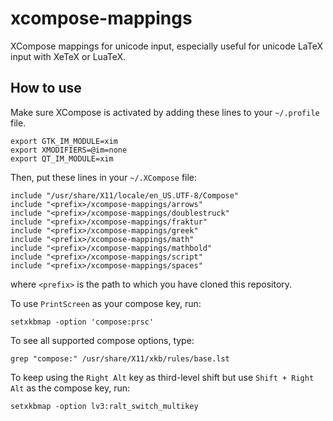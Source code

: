 xcompose-mappings
=================

XCompose mappings for unicode input, especially useful for unicode LaTeX input with XeTeX or LuaTeX.


## How to use

Make sure XCompose is activated by adding these lines to your `~/.profile` file.

    export GTK_IM_MODULE=xim
    export XMODIFIERS=@im=none
    export QT_IM_MODULE=xim


Then, put these lines in your `~/.XCompose` file:

    include "/usr/share/X11/locale/en_US.UTF-8/Compose"
    include "<prefix>/xcompose-mappings/arrows"
    include "<prefix>/xcompose-mappings/doublestruck"
    include "<prefix>/xcompose-mappings/fraktur"
    include "<prefix>/xcompose-mappings/greek"
    include "<prefix>/xcompose-mappings/math"
    include "<prefix>/xcompose-mappings/mathbold"
    include "<prefix>/xcompose-mappings/script"
    include "<prefix>/xcompose-mappings/spaces"

where `<prefix>` is the path to which you have cloned this repository.


To use `PrintScreen` as your compose key, run:

    setxkbmap -option 'compose:prsc'

To see all supported compose options, type:

    grep "compose:" /usr/share/X11/xkb/rules/base.lst

To keep using the `Right Alt` key as third-level shift but use `Shift + Right
Alt` as the compose key, run:

    setxkbmap -option lv3:ralt_switch_multikey
